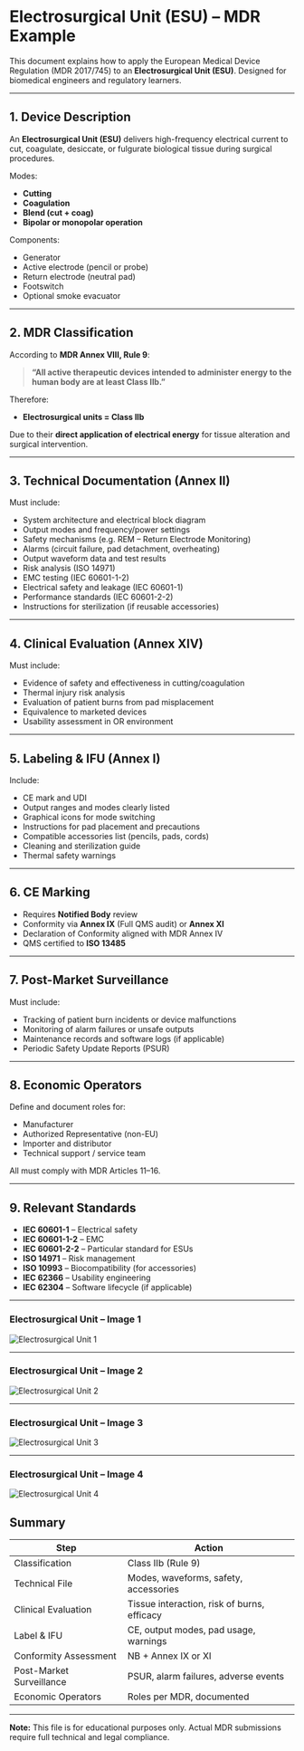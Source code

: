 # Electrosurgical Unit (ESU) – MDR Example

This document explains how to apply the European Medical Device Regulation (MDR 2017/745) to an **Electrosurgical Unit (ESU)**. Designed for biomedical engineers and regulatory learners.


---

##  1. Device Description

An **Electrosurgical Unit (ESU)** delivers high-frequency electrical current to cut, coagulate, desiccate, or fulgurate biological tissue during surgical procedures.

Modes:
- **Cutting**
- **Coagulation**
- **Blend (cut + coag)**
- **Bipolar or monopolar operation**

Components:
- Generator
- Active electrode (pencil or probe)
- Return electrode (neutral pad)
- Footswitch
- Optional smoke evacuator

---

##  2. MDR Classification

According to **MDR Annex VIII, Rule 9**:

> **“All active therapeutic devices intended to administer energy to the human body are at least Class IIb.”**

Therefore:
- **Electrosurgical units = Class IIb**

Due to their **direct application of electrical energy** for tissue alteration and surgical intervention.

---

##  3. Technical Documentation (Annex II)

Must include:

- System architecture and electrical block diagram
- Output modes and frequency/power settings
- Safety mechanisms (e.g. REM – Return Electrode Monitoring)
- Alarms (circuit failure, pad detachment, overheating)
- Output waveform data and test results
- Risk analysis (ISO 14971)
- EMC testing (IEC 60601-1-2)
- Electrical safety and leakage (IEC 60601-1)
- Performance standards (IEC 60601-2-2)
- Instructions for sterilization (if reusable accessories)

---

##  4. Clinical Evaluation (Annex XIV)

Must include:

- Evidence of safety and effectiveness in cutting/coagulation
- Thermal injury risk analysis
- Evaluation of patient burns from pad misplacement
- Equivalence to marketed devices
- Usability assessment in OR environment

---

##  5. Labeling & IFU (Annex I)

Include:

- CE mark and UDI
- Output ranges and modes clearly listed
- Graphical icons for mode switching
- Instructions for pad placement and precautions
- Compatible accessories list (pencils, pads, cords)
- Cleaning and sterilization guide
- Thermal safety warnings

---

##  6. CE Marking

- Requires **Notified Body** review  
- Conformity via **Annex IX** (Full QMS audit) or **Annex XI**
- Declaration of Conformity aligned with MDR Annex IV
- QMS certified to **ISO 13485**

---

##  7. Post-Market Surveillance

Must include:

- Tracking of patient burn incidents or device malfunctions
- Monitoring of alarm failures or unsafe outputs
- Maintenance records and software logs (if applicable)
- Periodic Safety Update Reports (PSUR)

---

##  8. Economic Operators

Define and document roles for:

- Manufacturer
- Authorized Representative (non-EU)
- Importer and distributor
- Technical support / service team

All must comply with MDR Articles 11–16.

---

##  9. Relevant Standards

- **IEC 60601-1** – Electrical safety  
- **IEC 60601-1-2** – EMC  
- **IEC 60601-2-2** – Particular standard for ESUs  
- **ISO 14971** – Risk management  
- **ISO 10993** – Biocompatibility (for accessories)  
- **IEC 62366** – Usability engineering  
- **IEC 62304** – Software lifecycle (if applicable)

---
### Electrosurgical Unit – Image 1
![Electrosurgical Unit 1](../assets/images/electrosurgical-unit-1.jpg)

---

### Electrosurgical Unit – Image 2
![Electrosurgical Unit 2](../assets/images/electrosurgical-unit-2.jpg)

---

### Electrosurgical Unit – Image 3
![Electrosurgical Unit 3](../assets/images/electrosurgical-unit-3.jpg)

---

### Electrosurgical Unit – Image 4
![Electrosurgical Unit 4](../assets/images/electrosurgical-unit-4.jpg)




##  Summary

| Step                         | Action                                      |
|------------------------------|---------------------------------------------|
| Classification               | Class IIb (Rule 9)                          |
| Technical File               | Modes, waveforms, safety, accessories       |
| Clinical Evaluation          | Tissue interaction, risk of burns, efficacy |
| Label & IFU                  | CE, output modes, pad usage, warnings       |
| Conformity Assessment        | NB + Annex IX or XI                         |
| Post-Market Surveillance     | PSUR, alarm failures, adverse events        |
| Economic Operators           | Roles per MDR, documented                   |

---

**Note:** This file is for educational purposes only. Actual MDR submissions require full technical and legal compliance.
